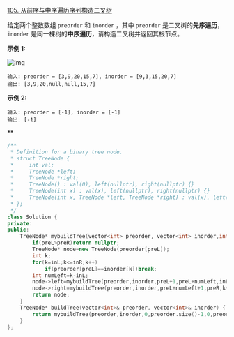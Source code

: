 [105. 从前序与中序遍历序列构造二叉树](https://leetcode.cn/problems/construct-binary-tree-from-preorder-and-inorder-traversal/)



给定两个整数数组 `preorder` 和 `inorder` ，其中 `preorder` 是二叉树的**先序遍历**， `inorder` 是同一棵树的**中序遍历**，请构造二叉树并返回其根节点。

 

**示例 1:**

![img](https://assets.leetcode.com/uploads/2021/02/19/tree.jpg)

```
输入: preorder = [3,9,20,15,7], inorder = [9,3,15,20,7]
输出: [3,9,20,null,null,15,7]
```

**示例 2:**

```
输入: preorder = [-1], inorder = [-1]
输出: [-1]
```



**

```cpp
/**
 * Definition for a binary tree node.
 * struct TreeNode {
 *     int val;
 *     TreeNode *left;
 *     TreeNode *right;
 *     TreeNode() : val(0), left(nullptr), right(nullptr) {}
 *     TreeNode(int x) : val(x), left(nullptr), right(nullptr) {}
 *     TreeNode(int x, TreeNode *left, TreeNode *right) : val(x), left(left), right(right) {}
 * };
 */
class Solution {
private:
public:
    TreeNode* mybuildTree(vector<int> preorder, vector<int> inorder,int preL,int preR,int inL,int inR){
        if(preL>preR)return nullptr;
        TreeNode* node=new TreeNode(preorder[preL]);
        int k;
        for(k=inL;k<=inR;k++)
            if(preorder[preL]==inorder[k])break;
        int numLeft=k-inL;
        node->left=mybuildTree(preorder,inorder,preL+1,preL+numLeft,inL,k-1);
        node->right=mybuildTree(preorder,inorder,preL+numLeft+1,preR,k+1,inR);
        return node;
    }
    TreeNode* buildTree(vector<int>& preorder, vector<int>& inorder) {
        return mybuildTree(preorder,inorder,0,preorder.size()-1,0,preorder.size()-1);
    }
};
```

